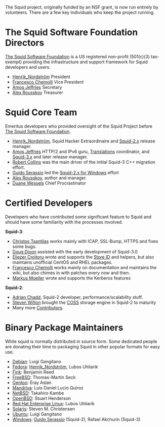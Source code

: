 The Squid project, originally funded by an NSF grant, is now run
entirely by volunteers. There are a few key individuals who keep the
project running.

# The Squid Software Foundation Directors

[The Squid Software Foundation](http://foundation.squid-cache.org/) is a
US registered non-profit (501(c)(3) tax-exempt) providing the
infrastructure and support framework for Squid developers and users.

- [Henrik_Nordström](/HenrikNordstrom)
  President
- [Francesco Chemolli](/FrancescoChemolli)
  Vice President
- [Amos Jeffries](/AmosJeffries)
  Secretary
- [Alex Rousskov](/AlexRousskov)
  Treasurer

# Squid Core Team

Emeritus developers who provided oversight of the Squid Project before
[The Squid Software Foundation](http://foundation.squid-cache.org/).
- [Henrik_Nordström](/HenrikNordstrom),
  Squid Hacker Extraordinaire and [Squid-2.x](/RoadMap/Squid2)
  release manager.
- [Amos Jeffries](/AmosJeffries)
  HTTP/2 and IPv6 guru, [Translations](/Translations)
  coordinator, and [Squid-3.x](/RoadMap/Squid3) and later
  release manager.
- [Robert Collins](http://www.squid-cache.org/~robertc/) was the main
  driver of the initial Squid-3 C++ migration effort.
- [Guido Serassio](/GuidoSerassio)
  led the [Squid-2.x for Windows](http://squid.acmeconsulting.it/)
  effort
- [Alex Rousskov](/AlexRousskov),
  author and manager.
- [Duane Wessels](http://wessels.squid-cache.org/)
  Chief Procrastinator

# Certified Developers

Developers who have contributed some significant feature to Squid and
should have some familiarity with the processes involved.

**Squid-3**:
- [Christos  Tsantilas](/ChristosTsantilas)
  works mainly with ICAP, SSL-Bump, HTTPS and fixes some bugs.
- [Doug Dixon](/DougDixon)
  assisted with the early development of Squid-3.0
- [Eliezer Croitoru](/EliezerCroitoru)
  wrote and supports the [Store ID](/Features/StoreID)
  and helpers, but also maintains unofficial CentOS and RHEL packages.
- [Francesco Chemolli](/FrancescoChemolli)
  works mainly on documentation and maintains the wiki, but also
  chimes in with patches every now and then.
- [Markus Moeller](/MarkusMoeller)
  wrote and supports the Kerberos features

**Squid-2**:

- [Adrian Chadd](https://github.com/erikarn), Squid-2
  developer, performance/scalability stuff.
- [Steven Wilton](/StevenWilton)
  brought the [COSS](/Features/CyclicObjectStorageSystem)
  storage engine in Squid-2 to maturity
- Many more
  [Contributors](https://raw.githubusercontent.com/squid-cache/squid/master/CONTRIBUTORS).

# Binary Package Maintainers

While squid is normally distributed in source form. Some dedicated
people are donating their time to packaging Squid in other popular
formats for easy use.
- [Debian](/KnowledgeBase/Debian):
  Luigi Gangitano
- [Fedora](/KnowledgeBase/Fedora):
  [Henrik_Nordström](/HenrikNordstrom),
  Lubos Uhliarik
- [Fink](/KnowledgeBase/Fink):
  Benjamin Reed
- [FreeBSD](/KnowledgeBase/FreeBSD):
  Thomas-Martin Seck
- [Gentoo](/KnowledgeBase/Gentoo):
  Eray Aslan
- [Mandriva](/KnowledgeBase/Mandriva):
  Luis Daniel Lucio Quiroz
- [NetBSD](/KnowledgeBase/NetBSD):
  Takahiro Kambe
- [OpenBSD](/KnowledgeBase/OpenBsd):
  Stuart Henderson
- [Red Hat Enterprise Linux](/KnowledgeBase/RedHat):
  Lubos Uhliarik
- [Solaris](/KnowledgeBase/Solaris):
  Steven M. Christensen
- [Ubuntu](/KnowledgeBase/Ubuntu):
  Luigi Gangitano
- [Windows](/KnowledgeBase/Windows):
  [Guido Serassio](/GuidoSerassio)
  (Squid-2), Rafael Akchurin (Squid-3)
